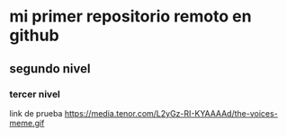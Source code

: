 # mi primer repositorio remoto en github
## segundo nivel
### tercer nivel

link de prueba
https://media.tenor.com/L2yGz-RI-KYAAAAd/the-voices-meme.gif
